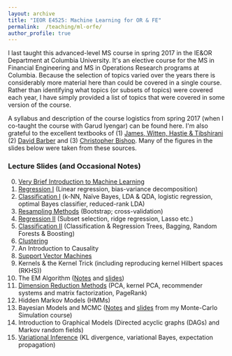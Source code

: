 ```yaml
---
layout: archive
title: "IEOR E4525: Machine Learning for OR & FE"
permalink:  /teaching/ml-orfe/
author_profile: true
---
```


I last taught this advanced-level MS course in spring 2017 in the IE&OR Department at Columbia University. 
It's an elective course for the MS in Financial Engineering and MS in Operations Research programs at Columbia. 
Because the selection of topics varied over the years there is considerably more material here than could be 
covered in a single course. Rather than identifying what topics (or subsets of topics) were covered each year, 
I have simply provided a list of topics that were covered in some version of the course. 
<!---
I have also provided 
some additional slides / topics that never made it into the course but that I nonetheless used / developed at 
some point for other purposes. If a link isn’t provided then that simply means I do not wish to post the slides 
(probably because I am in the ``process'' of editing them – a process that could take a very long time indeed). 
I will not be posting solutions to the assignments or code / software so please don’t send me an email asking 
me to do so!  Finally, please note that I do not have time to answer emails asking me to clarify or explain 
issues arising in these notes and assignments. 
--->
A syllabus and description of the course logistics from spring 2017 (when I co-taught the course with Garud 
Iyengar) can be found here.  I'm also grateful to the excellent textbooks of (1) [James, Witten, Hastie & 
Tibshirani](http://www.statlearning.com/) (2) [David Barber](http://web4.cs.ucl.ac.uk/staff/D.Barber/pmwiki/pmwiki.php?n=Brml.HomePage) and (3) [Christopher Bishop](https://www.microsoft.com/en-us/research/people/cmbishop/). Many of the figures in the slides below were taken from these sources. 

### Lecture Slides (and Occasional Notes)

0. [Very Brief Introduction to Machine Learning](Intro_MasterSlides.pdf)
1. [Regression I](Regression_I.pdf) (Linear regression, bias-variance decomposition)
2. [Classification I]() (k-NN, Naïve Bayes, LDA & QDA, logistic regression, optimal Bayes classifier, reduced-rank LDA)
3. [Resampling Methods]() (Bootstrap; cross-validation)
4. [Regression II]() (Subset selection, ridge regression, Lasso etc.)
5. [Classification II]() (Classification & Regression Trees, Bagging, Random Forests & Boosting)
6. [Clustering]()
7. An Introduction to Causality
8. [Support Vector Machines]()
9. Kernels & the Kernel Trick (including reproducing kernel Hilbert spaces (RKHS))
10. The EM Algorithm ([Notes]() and [slides]())
11. [Dimension Reduction Methods]() (PCA, kernel PCA, recommender systems and matrix factorization, PageRank)
12. Hidden Markov Models (HMMs)
13. Bayesian Models and MCMC ([Notes]() and [slides]() from my Monte-Carlo Simulation course)
14. Introduction to Graphical Models (Directed acyclic graphs (DAGs) and Markov random fields)
15. [Variational Inference]() (KL divergence, variational Bayes, expectation propagation)
